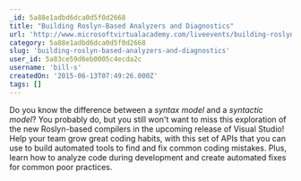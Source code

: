 ```yaml
---
_id: 5a88e1adbd6dca0d5f0d2668
title: "Building Roslyn-Based Analyzers and Diagnostics"
url: 'http://www.microsoftvirtualacademy.com/liveevents/building-roslyn-based-analyzers-and-diagnostics'
category: 5a88e1adbd6dca0d5f0d2668
slug: 'building-roslyn-based-analyzers-and-diagnostics'
user_id: 5a83ce59d6eb0005c4ecda2c
username: 'bill-s'
createdOn: '2015-06-13T07:49:26.000Z'
tags: []
---
```


Do you know the difference between a <i>syntax model</i> and a <i>syntactic model</i>? You probably do, but you still won't want to miss this exploration of the new Roslyn-based compilers in the upcoming release of Visual Studio! Help your team grow great coding habits, with this set of APIs that you can use to build automated tools to find and fix common coding mistakes. Plus, learn how to analyze code during development and create automated fixes for common poor practices.
